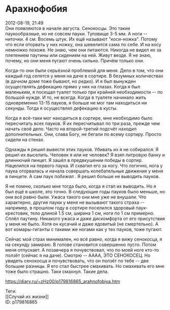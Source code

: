 Арахнофобия
============

   
 2012-08-19, 21:49   
  Они появляются в начале августа. Сенокосцы. Это такие паукообразные, но не совсем пауки. Туловище 3-5 мм. А ноги -- ниточки. 4 см. Восемь штук. Их ещё называют "коси-ножка". Потому что если оторвать у них ножку, она шевелится сама по себе. И на косу немножко похоже. Не знаю, чем они питаются. Никогда не видел их за плетением паутины или сидением на ней. Живут везде. Я не знаю, почему, но они меня пугают очень сильно. Причём только они.   
   
 Когда-то они были серьёзной проблемой для меня. Дело в том, что они каждый год селятся у меня на даче в сортире. В безумных количествах (в дачном доме тоже бывают, но редко). И я был вынужден осуществлять дефекацию прямо у них на глазах. Когда я был маленьким, я посещал туалет только при крайней необходимости -- по большой нужде. И то, не всегда. Когда в туалете начинало жить одновременно 13-15 пауков, я больше не мог там находиться ни секунды. Тогда я осуществлял дефекацию в кусты.   
   
 Когда я всё-таки мог находиться в сортире, мне необходимо было пересчитать всех пауков. Я их пересчитывал по три раза, прежде чем начать своё дело. Часто на второй-третий подсчёт находил дополнительных. Они, слава Богу, не бегали по всему сортиру. Просто сидели на стенах.   
   
 Однажды я решил вывести этих пауков. Убивать их я не собирался. Я решил их выселить. Человек я или не человек? Я взял литровую банку и длиннючий пинцет. Я зашёл в предвкушении победы в сортир. Нацелился на первого паука. И схватил его за ногу. Что логично, нога у паука оторвалась и начала совершать колебательные движения у меня в пинцете. А сам паук  *побежал*  . Я решил больше не выводить пауков.   
   
 Я не помню, сколько мне тогда было, когда я стал их выводить. Но я был ещё в школе, это точно. В следующие годы пауков было меньше, но они всё равно были. Ужаса такого они мне уже не внушали. Что характерно, другие пауки у меня не вызывают такого страха -- например, в прошлом году в сортире поселился здоровый паук-крестовик, тело длиной 1.5 см, ширина 1 см, ноги по 1 см примерно. Сплёл паутину. Никакого ужаса и даже дискомфорта от его присутствия у меня не было. Хотя он кусачий и даже ядовитый (не смертельно). А вот комары-гиганты с такими же ногами как у тех пауков, тоже пугают.   
   
 Сейчас мой страх минимален, но всё равно, когда я вижу сенокосца, я на секунду замираю. В голове становится совершенно пусто. Потом меня отпускает. А позавчера я почувствовал, что по моей ноге кто-то ползёт (сейчас я на даче). Смотрю -- АААА, ЭТО СЕНОКОСЕЦ. Но увидеть сенокосца и почувствовать, что он ползёт по тебе -- две большие разницы. Я его стал быстрее смахивать. Но смахивать его мне тоже было страшно. Таки смахнул. Такие дела.   
    
 <https://diary.ru/~zHz00/p179816865_arahnofobiya.htm>   
   
 Теги:   
 [[Случай из жизни]]   
 ID: p179816865
